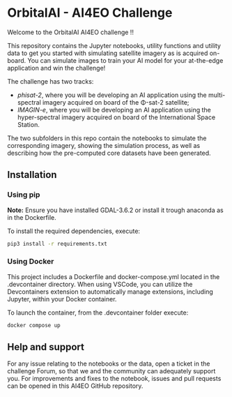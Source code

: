 # OrbitalAI - AI4EO Challenge

Welcome to the OrbitalAI AI4EO challenge !!

This repository contains the Jupyter notebooks, utility functions and utility data to get you started with simulating satellite imagery as is acquired on-board. You can simulate images to train your AI model for your at-the-edge application and win the challenge!

The challenge has two tracks:

 * _phisat-2_, where you will be developing an AI application using the multi-spectral imagery acquired on board of the Φ-sat-2 satellite;
 * _IMAGIN-e_, where you will be developing an AI application using the hyper-spectral imagery acquired on board of the International Space Station.

The two subfolders in this repo contain the notebooks to simulate the corresponding imagery, showing the simulation process, as well as describing how the pre-computed core datasets have been generated. 

## Installation

### Using pip

**Note:** Ensure you have installed GDAL-3.6.2 or install it trough anaconda as in the Dockerfile.

To install the required dependencies, execute:

```bash
pip3 install -r requirements.txt
```

### Using Docker

This project includes a Dockerfile and docker-compose.yml located in the .devcontainer directory. When using VSCode, you can utilize the Devcontainers extension to automatically manage extensions, including Jupyter, within your Docker container.

To launch the container, from the .devcontainer folder execute:

```bash
docker compose up 
```

## Help and support

For any issue relating to the notebooks or the data, open a ticket in the challenge Forum, so that we and the community can adequately support you. For improvements and fixes to the notebook, issues and pull requests can be opened in this AI4EO GitHub repository.
